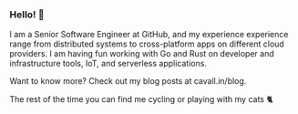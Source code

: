 ### Hello! 👋

I am a Senior Software Engineer at GitHub, and my experience experience range from distributed systems to cross-platform apps on different cloud providers. 
I am having fun working with Go and Rust on developer and infrastructure tools, IoT, and serverless applications.

Want to know more? Check out my blog posts at cavall.in/blog.

The rest of the time you can find me cycling or playing with my cats 🐈

